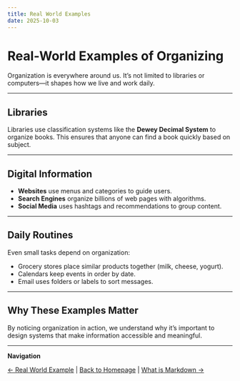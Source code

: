 ```yaml
---
title: Real World Examples
date: 2025-10-03
---
```

# Real-World Examples of Organizing

Organization is everywhere around us. It’s not limited to libraries or computers—it shapes how we live and work daily.  

---

## Libraries

Libraries use classification systems like the **Dewey Decimal System** to organize books. This ensures that anyone can find a book quickly based on subject.  

---

## Digital Information

- **Websites** use menus and categories to guide users.  
- **Search Engines** organize billions of web pages with algorithms.  
- **Social Media** uses hashtags and recommendations to group content.  

---

## Daily Routines

Even small tasks depend on organization:  
- Grocery stores place similar products together (milk, cheese, yogurt).  
- Calendars keep events in order by date.  
- Email uses folders or labels to sort messages.  

---

## Why These Examples Matter

By noticing organization in action, we understand why it’s important to design systems that make information accessible and meaningful.  

---

**Navigation**  

[← Real World Example](page3.md) | [Back to Homepage](../index.md) | [What is Markdown →](page4.md) 
